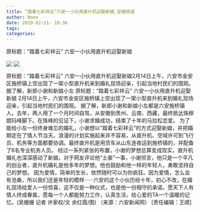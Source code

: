 ```yaml
---
title: “踏着七彩祥云”六安一小伙用直升机迎娶新娘_安徽频道
author: None
date: 2019-02-21- 10:36
tags: 
categories: 
---
```

原标题：“踏着七彩祥云” 六安一小伙用直升机迎娶新娘
<!-- more -->
                
<img align="center" border="0" src="http://p1.ifengimg.com/fck/2019_08/79a4497d0734f5a_w550_h368.jpg" />
                
<img align="center" border="0" src="http://p2.ifengimg.com/a/2016/0810/204c433878d5cf9size1_w16_h16.png" />
            
原标题：“踏着七彩祥云” 六安一小伙用直升机迎娶新娘2月14日上午，六安市金安区施桥镇上空出现了一架小型直升机来到婚礼现场迎亲，引起当地村民们的围观。据了解，新郎小谢和新娘小左
原标题：“踏着七彩祥云” 六安一小伙用直升机迎娶新娘
2月14日上午，六安市金安区施桥镇上空出现了一架小型直升机来到婚礼现场迎亲，引起当地村民们的围观。
据了解，新郎小谢和新娘小左都是六安施桥镇人。去年，两人用了一个月时间自驾，从安徽到贵州、云南、西藏，最终抵达珠穆朗玛峰脚下。在珠峰的见证下，小谢求婚成功，结束了十年的马拉松恋爱。
为了能给小左一份终身难忘的婚礼，小谢想以“踏着七彩祥云”的方式迎娶新娘，并把婚期定在了情人节当天。浪漫的计划实施起来并不容易，从直升机、空域许可到飞行员、机务等方面都要协调。最终直升机是用货车从山东连夜运到施桥镇的，并配备了6名专业机务人员。
经过一系列紧张的布置，小谢的梦想总算变成现实，直升机婚礼也深深感动了新娘。对于网友评论他“土豪”一事，小谢坦言，他只是一个平凡的创业者，直升机婚礼是他多年的梦想。他也鼓励和他一样的年轻人，勇敢坚持自己的梦想。
因为爱情，简单的生长，依然随时可以为你疯狂。因为爱情，怎么会有沧桑，所以我们还是年轻的模样······六安的这个小伙历经十年，初心不改，在婚礼现场给爱人一份惊喜，这不仅是一种仪式，也是他一份相守的承诺。愿天下人有情人终成眷属，愿每一个人都能努力工作，认真生活，给心爱的TA一个温暖的记忆。(吴姗姗 记者 许家权/文 余红霞/图)
（来源：六安新闻网）
[责任编辑：王顺]
            

